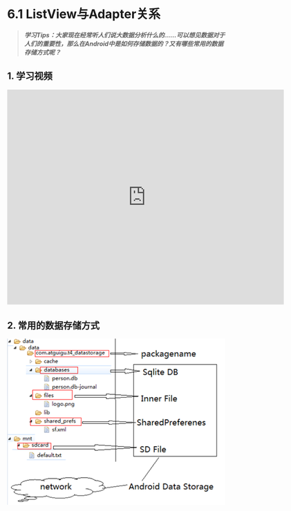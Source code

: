 # 6.1 ListView与Adapter关系

>##### 学习Tips：大家现在经常听人们说大数据分析什么的……可以想见数据对于人们的重要性，那么在Android中是如何存储数据的？又有哪些常用的数据存储方式呢？

## 1. 学习视频

<iframe frameborder="0" width="640" height="498" src="https://v.qq.com/iframe/player.html?vid=z0180bhmznp&tiny=0&auto=0" allowfullscreen></iframe>

## 2. 常用的数据存储方式

![storage_mode.png](/images/chapter5/storage_mode.png)
